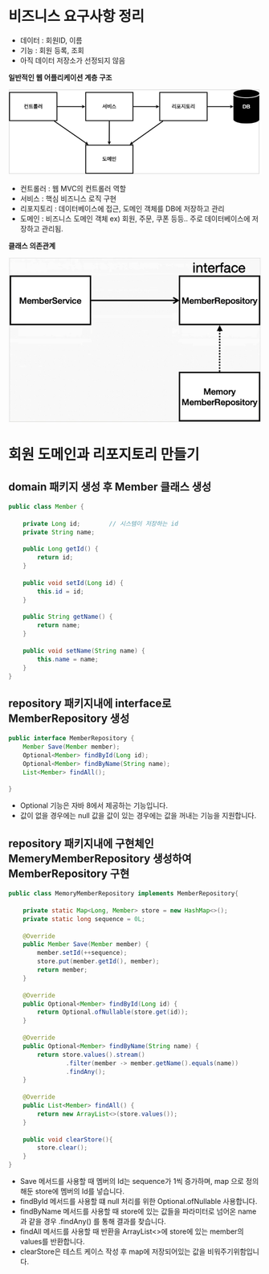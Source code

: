 # 비즈니스 요구사항 정리

* 데이터 : 회원ID, 이름
* 기능 : 회원 등록, 조회
* 아직 데이터 저장소가 선정되지 않음

**일반적인 웹 어플리케이션 계층 구조**

![Alt text](image.png)

* 컨트롤러 : 웹 MVC의 컨트롤러 역할
* 서비스 : 핵심 비즈니스 로직 구현
* 리포지토리 : 데이터베이스에 접근, 도메인 객체를 DB에 저장하고 관리
* 도메인 : 비즈니스 도메인 객체 ex) 회원, 주문, 쿠폰 등등.. 주로 데이터베이스에 저장하고 관리됨.

**클래스 의존관계**

![Alt text](image-1.png)

# 회원 도메인과 리포지토리 만들기

## domain 패키지 생성 후 Member 클래스 생성

```java
public class Member {

    private Long id;        // 시스템이 저장하는 id
    private String name;    

    public Long getId() {
        return id;
    }

    public void setId(Long id) {
        this.id = id;
    }

    public String getName() {
        return name;
    }

    public void setName(String name) {
        this.name = name;
    }
}
```

## repository 패키지내에 interface로 MemberRepository 생성

```java
public interface MemberRepository {
    Member Save(Member member);
    Optional<Member> findById(Long id);         
    Optional<Member> findByName(String name);
    List<Member> findAll();

}
```

* Optional 기능은 자바 8에서 제공하는 기능입니다.
* 값이 없을 경우에는 null 값을 값이 있는 경우에는 값을 꺼내는 기능을 지원합니다.

## repository 패키지내에 구현체인 MemeryMemberRepository 생성하여 MemberRepository 구현

```java
public class MemoryMemberRepository implements MemberRepository{

    private static Map<Long, Member> store = new HashMap<>();
    private static long sequence = 0L;

    @Override
    public Member Save(Member member) {
        member.setId(++sequence);
        store.put(member.getId(), member);
        return member;
    }

    @Override
    public Optional<Member> findById(Long id) {
        return Optional.ofNullable(store.get(id));
    }

    @Override
    public Optional<Member> findByName(String name) {
        return store.values().stream()
                .filter(member -> member.getName().equals(name))
                .findAny();
    }

    @Override
    public List<Member> findAll() {
        return new ArrayList<>(store.values());
    }

    public void clearStore(){
        store.clear();
    }
}
```

* Save 메서드를 사용할 때 멤버의 Id는 sequence가 1씩 증가하며, map 으로 정의해둔 store에 멤버의 Id를 넣습니다.
* findById 메서드를 사용할 떄 null 처리를 위한 Optional.ofNullable 사용합니다.
* findByName 메서드를 사용할 때 store에 있는 값들을 파라미터로 넘어온 name과 같을 경우 .findAny() 를 통해 결과를 찾습니다.
* findAll 메서드를 사용할 때 반환을 ArrayList<>에 store에 있는 member의 values를 반환합니다.
* clearStore은 테스트 케이스 작성 후 map에 저장되어있는 값을 비워주기위함입니다.